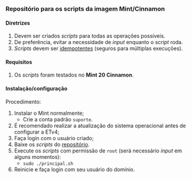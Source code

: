 ### Repositório para os scripts da imagem Mint/Cinnamon

#### Diretrizes
1. Devem ser criados _scripts_ para todas as operações possíveis.
2. De preferência, evitar a necessidade de _input_ enquanto o _script_ roda.
3. _Scripts_ devem ser [idempotentes](https://docs.ansible.com/ansible/latest/reference_appendices/glossary.html#term-idempotency) (seguros para múltiplas execuções).

#### Requisitos
1. Os _scripts_ foram testados no **Mint 20 Cinnamon**.

#### Instalação/configuração
Procedimento:
1. Instalar o Mint normalmente;
   - Crie a conta padrão `suporte`.
2. É recomendado realizar a atualização do sistema operacional antes de configurar a ETv4;
3. Faça login com o usuário criado;
4. Baixe os _scripts_ do [repositório](https://github.com/CMCuritiba/ETv4/).
5. Execute os _scripts_ com permissão de `root` (será necessário _input_ em alguns momentos):
   - `sudo ./principal.sh`
6. Reinicie e faça login com seu usuário do domínio.
